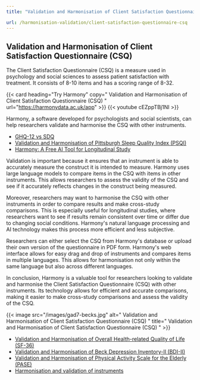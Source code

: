 ```yaml
---
title: "Validation and Harmonisation of Client Satisfaction Questionnaire (CSQ)"

url: /harmonisation-validation/client-satisfaction-questionnaire-csq
---
```


## Validation and Harmonisation of Client Satisfaction Questionnaire (CSQ)

The Client Satisfaction Questionnaire (CSQ) is a measure used in psychology and social sciences to assess patient satisfaction with treatment. It consists of 8-10 items and has a scoring range of 8-32.

{{< card heading="Try Harmony" copy=" Validation and Harmonisation of Client Satisfaction Questionnaire (CSQ) " url="https://harmonydata.ac.uk/app" >}}
{{< youtube cEZppTBj1NI >}}

Harmony, a software developed for psychologists and social scientists, can help researchers validate and harmonise the CSQ with other instruments. 

* [GHQ-12 vs SDQ](/compare-harmonise-instruments/ghq-12-vs-sdq/)
* [Validation and Harmonisation of Pittsburgh Sleep Quality Index (PSQI)](/harmonisation-validation/pittsburgh-sleep-quality-index-psqi)
* [Harmony: A Free AI Tool for Longitudinal Study](/item-harmonisation/harmony-a-free-ai-tool-for-longitudinal-study)

Validation is important because it ensures that an instrument is able to accurately measure the construct it is intended to measure. Harmony uses large language models to compare items in the CSQ with items in other instruments. This allows researchers to assess the validity of the CSQ and see if it accurately reflects changes in the construct being measured. 

Moreover, researchers may want to harmonise the CSQ with other instruments in order to compare results and make cross-study comparisons. This is especially useful for longitudinal studies, where researchers want to see if results remain consistent over time or differ due to changing social conditions. Harmony's natural language processing and AI technology makes this process more efficient and less subjective. 

Researchers can either select the CSQ from Harmony's database or upload their own version of the questionnaire in PDF form. Harmony's web interface allows for easy drag and drop of instruments and compares items in multiple languages. This allows for harmonisation not only within the same language but also across different languages. 

In conclusion, Harmony is a valuable tool for researchers looking to validate and harmonise the Client Satisfaction Questionnaire (CSQ) with other instruments. Its technology allows for efficient and accurate comparisons, making it easier to make cross-study comparisons and assess the validity of the CSQ. 


{{< image src="/images/gad7-becks.jpg" alt=" Validation and Harmonisation of Client Satisfaction Questionnaire (CSQ) " title=" Validation and Harmonisation of Client Satisfaction Questionnaire (CSQ) " >}}









* [Validation and Harmonisation of Overall Health-related Quality of Life (SF-36)](/harmonisation-validation/overall-health-related-quality-of-life-sf-36)
* [Validation and Harmonisation of Beck Depression Inventory-II (BDI-II)](/harmonisation-validation/beck-depression-inventory-ii-bdi-ii)
* [Validation and Harmonisation of Physical Activity Scale for the Elderly (PASE)](/harmonisation-validation/physical-activity-scale-for-the-elderly-pase)
* [Harmonisation and validation of instruments](/harmonisation-validation/)